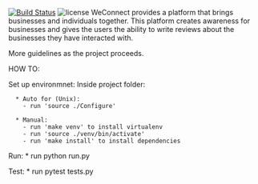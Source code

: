[![Build Status](https://travis-ci.org/johnmutuma5/WeConnect.svg?branch=master)](https://travis-ci.org/johnmutuma5/WeConnect)
![license](https://img.shields.io/github/license/mashape/apistatus.svg)
WeConnect provides a platform that brings businesses and individuals together.
This platform creates awareness for businesses and gives the users the ability to write reviews about the businesses they have interacted with.  

More guidelines as the project proceeds.



HOW TO:

  Set up environmnet:
    Inside project folder:

      * Auto for (Unix):
        - run 'source ./Configure'

      * Manual:
        - run 'make venv' to install virtualenv
        - run 'source ./venv/bin/activate'
        - run 'make install' to install dependencies

  Run:
    * run python run.py

  Test:
    * run pytest tests.py
